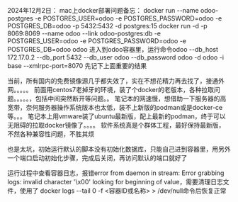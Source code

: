 2024年12月2日：
mac上docker部署问题备忘：
docker run --name odoo-postgres -e POSTGRES_USER=odoo -e POSTGRES_PASSWORD=odoo -e POSTGRES_DB=odoo -p 5432:5432 -d postgres:15
docker run -d -p 8069:8069 --name odoo --link odoo-postgres:db -e POSTGRES_USER=odoo -e POSTGRES_PASSWORD=odoo -e POSTGRES_DB=odoo odoo 
进入到odoo容器里，运行命令odoo --db_host 172.17.0.2 --db_port 5432 --db_user odoo --db_password odoo -d odoo -i base --xmlrpc-port=8070
先记下上面重要的结果

当前，所有国内的免费镜像源几乎都失效了，实在不想花精力再去找了，接通外网。。。。。
前面用centos7老掉牙的环境，装了个docker的老版本，各种拉取问题。。。。。，包括中间突然断开等问题。。
笔记本的网速慢，想借助一下服务器的高宽带，奈何服务器操作系统版本也太低，装不上新版的podman或是docker-ce等。。。
笔记本上用vmware装了ubuntu最新版，配上最新的podman，终于可以无阻碍的拉取docker镜像了。。。。
软件系统真是个群体工程，最好保持最新版，不然各种兼容性问题，不胜其烦

也是太坑，初始运行默认的脚本没有初始化数据库，只能自己进到容器里，用另外一个端口启动初始化步骤，完成后关闭，再访问默认的端口就好了

运行过程中查看容器日志，报错error from daemon in stream: Error grabbing logs: invalid character '\x00' looking for beginning of value，需要清理日志文件，使用了
docker logs --tail 0 -f <容器ID或名称> > /dev/null命令后恢复正常



